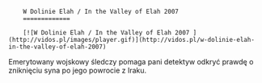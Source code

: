 
        W Dolinie Elah / In the Valley of Elah 2007 
        =============
        
        [![W Dolinie Elah / In the Valley of Elah 2007 ](http://vidos.pl/images/player.gif)](http://vidos.pl/w-dolinie-elah-in-the-valley-of-elah-2007)
        
        
 Emerytowany wojskowy śledczy pomaga pani detektyw odkryć prawdę o zniknięciu syna po jego powrocie z Iraku.
    